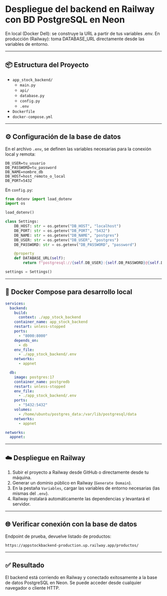 # Despliegue del backend en Railway con BD PostgreSQL en Neon

En local (Docker Dell): se construye la URL a partir de tus variables .env.
En producción (Railway): toma DATABASE_URL directamente desde las variables de entorno.

---

## 📦 Estructura del Proyecto

- `app_stock_backend/`
  - `main.py`
  - `api/`
  - `database.py`
  - `config.py`
  - `.env`
- `Dockerfile`
- `docker-compose.yml`

---

## ⚙️ Configuración de la base de datos

En el archivo `.env`, se definen las variables necesarias para la conexión local y remota:

```env
DB_USER=tu_usuario
DB_PASSWORD=tu_password
DB_NAME=nombre_db
DB_HOST=host_remoto_o_local
DB_PORT=5432
```

En `config.py`:

```python
from dotenv import load_dotenv
import os

load_dotenv()

class Settings:
    DB_HOST: str = os.getenv("DB_HOST", "localhost")
    DB_PORT: str = os.getenv("DB_PORT", "5432")
    DB_NAME: str = os.getenv("DB_NAME", "postgres")
    DB_USER: str = os.getenv("DB_USER", "postgres")
    DB_PASSWORD: str = os.getenv("DB_PASSWORD", "password")

    @property
    def DATABASE_URL(self):
        return f"postgresql://{self.DB_USER}:{self.DB_PASSWORD}@{self.DB_HOST}:{self.DB_PORT}/{self.DB_NAME}"

settings = Settings()
```

---

## 🐳 Docker Compose para desarrollo local

```yaml
services:
  backend:
    build:
      context: ./app_stock_backend
    container_name: app_stock_backend
    restart: unless-stopped
    ports:
      - "8000:8000"
    depends_on:
      - db
    env_file:
      - ./app_stock_backend/.env
    networks:
      - appnet

  db:
    image: postgres:17
    container_name: postgredb
    restart: unless-stopped
    env_file:
      - ./app_stock_backend/.env
    ports:
      - "5432:5432"
    volumes:
      - /home/ubuntu/postgres_data:/var/lib/postgresql/data
    networks:
      - appnet

networks:
  appnet:
```

---

## ☁️ Despliegue en Railway

1. Subir el proyecto a Railway desde GitHub o directamente desde tu máquina.
2. Generar un dominio público en Railway (`Generate Domain`).
3. En la pestaña `Variables`, cargar las variables de entorno necesarias (las mismas del `.env`).
4. Railway instalará automáticamente las dependencias y levantará el servidor.

---

## 🌐 Verificar conexión con la base de datos

Endpoint de prueba, devuelve listado de productos:


```
https://appstockbackend-production.up.railway.app/productos/
```

---


## ✅ Resultado

El backend está corriendo en Railway y conectado exitosamente a la base de datos PostgreSQL en Neon. Se puede acceder desde cualquier navegador o cliente HTTP.
